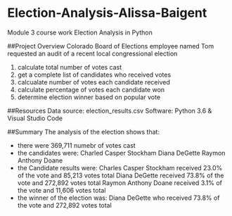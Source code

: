 # Election-Analysis-Alissa-Baigent
Module 3 course work Election Analysis in Python

##Project Overview
Colorado Board of Elections employee named Tom requested an audit of a recent local congressional election

1. calculate total number of votes cast
2. get a complete list of candidates who received votes
3. calcualate number of votes each candidate received
4. calculate percentage of votes each candidate won
5. determine election winner based on popular vote

##Resources
Data source: election_results.csv
Software: Python 3.6 & Visual Studio Code

##Summary
The analysis of the election shows that:
- there were 369,711 numebr of votes cast
- the candidates were: 
    Charled Casper Stockham
    Diana DeGette
    Raymon Anthony Doane
- the Candidate results were:
    Charles Casper Stockham received 23.0% of the vote and 85,213 votes total
    Diana DeGette received 73.8% of the vote and 272,892 votes total
    Raymon Anthony Doane received 3.1% of the vote and 11,606 votes total
- the winner of the election was:
    Diana DeGette who received 73.8% of the vote and 272,892 votes total
